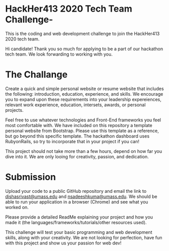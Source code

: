 # HackHer413 2020 Tech Team Challenge-
This is the coding and web development challenge to join the HackHer413 2020 tech team. 

Hi candidate! Thank you so much for applying to be a part of our hackathon tech team. We look forwarding to working with you.

# The Challange 

Create a quick and simple personal website or resume website that includes the following: introduction, education, experience, and skills. We encourage you to expand upon these requirements into your leadership expereiences, relevant work experience, education, intersets, awards, or personal projects. 

Feel free to use whatever technologies and Front-End frameworks you feel most comfortable with. We have included on this repository a template personal website from Bootstrap. Please use this template as a reference, but go beyond this specific template. The hackathon dashboard uses RubyonRails, so try to incorporate that in your project if you can! 

This project should not take more than a few hours, depend on how far you dive into it. We are only looing for creativity, passion, and dedication. 

# Submission 

Upload your code to a public GitHub repository and email the link to dishasrivast@umass.edu and nsadeeshkuma@umass.edu. We should be able to run your application in a browser (Chrome) and see what you worked on.

Please provide a detailed ReadMe explaining your project and how you made it (the languages/frameworks/tutorials/other resources used). 

This challenge will test your basic programming and web development skills, along with your creativity. We are not looking for perfection, have fun with this project and show us your passion for web dev! 
